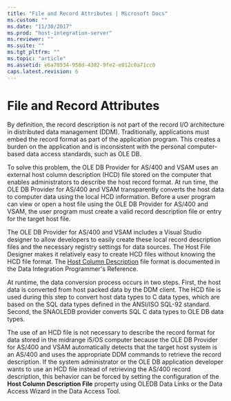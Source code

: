 ```yaml
---
title: "File and Record Attributes | Microsoft Docs"
ms.custom: ""
ms.date: "11/30/2017"
ms.prod: "host-integration-server"
ms.reviewer: ""
ms.suite: ""
ms.tgt_pltfrm: ""
ms.topic: "article"
ms.assetid: e6a70534-958d-4382-9fe2-e012c0a71cc0
caps.latest.revision: 6
---
```

# File and Record Attributes
By definition, the record description is not part of the record I/O architecture in distributed data management (DDM). Traditionally, applications must embed the record format as part of the application program. This creates a burden on the application and is inconsistent with the personal computer-based data access standards, such as OLE DB.  
  
 To solve this problem, the OLE DB Provider for AS/400 and VSAM uses an external host column description (HCD) file stored on the computer that enables administrators to describe the host record format. At run time, the OLE DB Provider for AS/400 and VSAM transparently converts the host data to computer data using the local HCD information. Before a user program can view or open a host file using the OLE DB Provider for AS/400 and VSAM, the user program must create a valid record description file or entry for the target host file.  
  
 The OLE DB Provider for AS/400 and VSAM includes a Visual Studio designer to allow developers to easily create these local record description files and the necessary registry settings for data sources. The Host File Designer makes it relatively easy to create HCD files without knowing the HCD file format. The [Host Column Description](../core/host-column-description.md) file format is documented in the Data Integration Programmer's Reference.  
  
 At runtime, the data conversion process occurs in two steps. First, the host data is converted from host packed data by the DDM client. The HCD file is used during this step to convert host data types to C data types, which are based on the SQL data types defined in the ANSI/ISO SQL-92 standard. Second, the SNAOLEDB provider converts SQL C data types to OLE DB data types.  
  
 The use of an HCD file is not necessary to describe the record format for data stored in the midrange i5/OS computer because the OLE DB Provider for AS/400 and VSAM automatically detects that the target host system is an AS/400 and uses the appropriate DDM commands to retrieve the record description. If the system administrator or the OLE DB application developer wants to use an HCD file instead of retrieving the AS/400 record description, this behavior can be forced by setting the configuration of the **Host Column Description File** property using OLEDB Data Links or the Data Access Wizard in the Data Access Tool.